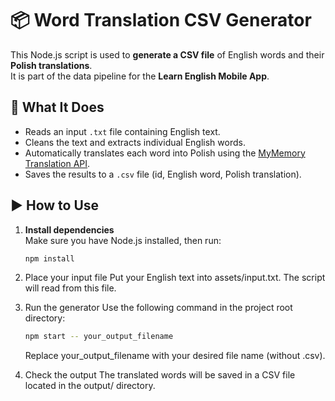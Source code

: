 # 📦 Word Translation CSV Generator

This Node.js script is used to **generate a CSV file** of English words and their **Polish translations**.  
It is part of the data pipeline for the **Learn English Mobile App**.

## 🚀 What It Does

- Reads an input `.txt` file containing English text.
- Cleans the text and extracts individual English words.
- Automatically translates each word into Polish using the [MyMemory Translation API](https://mymemory.translated.net/).
- Saves the results to a `.csv` file (id, English word, Polish translation).

## ▶️ How to Use

1. **Install dependencies**  
   Make sure you have Node.js installed, then run:

   ```bash
   npm install
   ```

2. Place your input file
   Put your English text into assets/input.txt. The script will read from this file.

3. Run the generator
   Use the following command in the project root directory:
   ```bash
   npm start -- your_output_filename
   ```
   Replace your_output_filename with your desired file name (without .csv).

4. Check the output
   The translated words will be saved in a CSV file located in the output/ directory.
